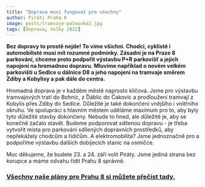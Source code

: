 ```yaml
---
title: "Doprava musí fungovat pro všechny"
author: Piráti Praha 8
image: posts/tramvaje-palmovka2.jpg
tags: [Doprava, Volby 2022]
---
```


**Bez dopravy to prostě nejde! To víme všichni. Chodci, cyklisté i automobilisté musí mít rozumné podmínky. Zásadní je na Praze 8 parkování, chceme proto podpořit výstavbu P+R parkovišť a jejich napojení na hromadnou dopravu. Mluvíme například o novém velkém parkovišti u Sedlce u dálnice D8 a jeho napojení na tramvaje směrem Zdiby a Kobylisy a pak dále do centra.**

Hromadná doprava je v každém městě naprosto klíčová. Jsme pro výstavbu tramvajových tratí do Bohnic, z Ďáblic do Čakovic a prodloužení tramvají z Kobylis přes Zdiby do Sedlce. Důležité je také dokončení vnějšího i vnitřního okruhu. Ve spolupráci s hlavním městem uděláme maximum pro to, aby byly tyto důležité stavby dokončeny. Nebude to hned, ale důležité je, aby se konečně začalo stavět. Budeme podporovat sdílenou dopravu - je třeba vytvořit místa pro parkování sdílených dopravních prostředků, aby nepřekážely chodcům a řidičům. A elektromobilita? Jsme jednoznačně pro a podpoříme výstavbu dalších dobíjecích stanic na osmičce. 

Moc děkujeme, že budete 23. a 24. září volit Piráty. Jsme jediná strana bez korupce a máme odvahu řídit Prahu 8 správně.

### [Všechny naše plány pro Prahu 8 si můžete přečíst tady.](https://praha8.pirati.cz/volby/2022-komunalni.html?pohled=program)
